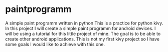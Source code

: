 # paintprogramm
A simple paint programm written in python 
This is a practice for python kivy. In this project I will create a simple paint programm for android devices. I will be using a tutorial for this little project of mine. The goal is to be able to create other android applications. This is not my first kivy project so I have some goals I would like to achieve with this one. 
